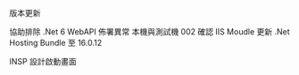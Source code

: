 版本更新

協助排除 .Net 6 WebAPI 佈署異常
本機與測試機 002 確認  IIS Moudle
更新 .Net Hosting Bundle 至 16.0.12

INSP
設計啟動畫面